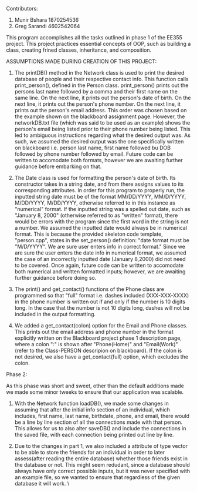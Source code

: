 Contributors:
  1. Munir Bshara 1870254536
  2. Greg Sarandi 4602542064

This program accomplishes all the tasks outlined in phase 1 of the EE355 project. This project practices essential concepts of OOP, such as building a class,
creating frined classes, inheritance, and composition. 

ASSUMPTIONS MADE DURING CREATION OF THIS PROJECT:
  1. The printDB() method in the Network class is used to print the desired database of people and their respective contact info. 
     This function calls print_person(), defined in the Person class. print_person() prints out the persons last name followed by 
     a comma and their first name on the same line. On the next line, it prints out the person's date of birth. On the next line, it prints out 
     the person's phone number. On the next line, it prints out the person's email address. This order was chosen based on the example shown on 
     the blackboard assignment page. However, the networkDB.txt file (which was said to be used as an example) shows the person's email being listed prior 
     to their phone number being listed. This led to ambiguous instructions regarding what the desired output was. As such, we assumed the desired 
     output was the one specifically written on blackboard i.e. person last name, first name followed bu DOB followed by phone number followed by email. 
     Future code can be written to accomodate both formats, however we are awaiting further guidance before embarking on that.
     
  2. The Date class is used for formatting the person's date of birth. Its constructor takes in a string date, and from there assigns values to its 
     corresponding attributes. In order for this program to properly run, the inputted string date must be of the format MM/DD/YYYY, MM/D/YYYY, 
     M/DD/YYYY, M/DD/YYYY, otherwise referred to in this instance as "numerical" format. If the inputted string was a spelled out date, such 
     as "January 8, 2000" (otherwise referred to as "written" format), there would be errors with the program since the first word in the string 
     is not a number. We assumed the inputted date would always be in numerical format. This is because the provided skeleton code template, "person.cpp", 
     states in the set_person() definition: "date format must be "M/D/YYYY". We are sure user enters info in correct format." Since we are sure the user 
     enters the date info in numerical format, we assumed the case of an incorrectly inputted date (January 8,2000) did not need to be covered. Once again,
     future code can be written to accomodate both numerical and written formatted inputs; however, we are awaiting further guidance before doing so.
     
  3. The print() and get_contact() functions of the Phone class are programmed so that "full" format i.e. dashes included (XXX-XXX-XXXX) in the phone number
     is written out if and only if the number is 10 digits long. In the case that the number is not 10 digits long, dashes will not be included in the output
     formatting.
     
  4. We added a get_contact(colon) option for the Email and Phone classes. This prints out the email address and phone number in the format explicitly written
     on the Blackboard project phase 1 description page, where a colon ":" is shown after "Phone(Home)" and "Email(Work)" (refer to the Class-PERSON descripion
     on blackboard). If the colon is not desired, we also have a get_contact(full) option, which excludes the colon. 

Phase 2:

As this phase was short and sweet, other than the default additions made we made some minor tweeks to ensure that our application was scalable.

1. With the Network function loadDB(), we made some changes in assuming that after the initial info section of an individual, which includes, first name, last name, birthdate, phone, and email, there would be a line by line section of all the connections made with that person. 
   This allows for us to also alter saveDB() and include the connections in the saved file, with each connection being printed out line by line.

2. Due to the changes in part 1, we also included a attribute of type vector<string> to be able to store the friends for an individual in order to later assess(after reading the entire database) whether those friends exist in the database or not. 
   This might seem redudant, since a database should always have only correct possible inputs, but it was never specified with an example file, so we wanted to ensure that regardless of the given database it will work.
\